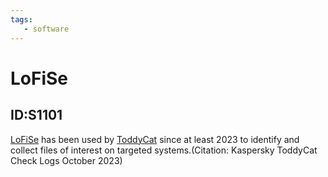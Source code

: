 ```yaml
---
tags:
   - software
---
```

# LoFiSe
## ID:S1101
[LoFiSe](/mitre/software/S1101) has been used by [ToddyCat](/mitre/groups/G1022) since at least 2023 to identify and collect files of interest on targeted systems.(Citation: Kaspersky ToddyCat Check Logs October 2023)
